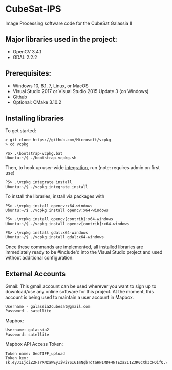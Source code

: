 # CubeSat-IPS
Image Processing software code for the CubeSat Galassia II

## Major libraries used in the project:
- OpenCV 3.4.1
- GDAL 2.2.2

## Prerequisites:
- Windows 10, 8.1, 7, Linux, or MacOS
- Visual Studio 2017 or Visual Studio 2015 Update 3 (on Windows)
- Github
- Optional: CMake 3.10.2

## Installing libraries
To get started:
```
> git clone https://github.com/Microsoft/vcpkg
> cd vcpkg

PS> .\bootstrap-vcpkg.bat
Ubuntu:~/$ ./bootstrap-vcpkg.sh
```

Then, to hook up user-wide [integration](docs/users/integration.md), run (note: requires admin on first use)
```
PS> .\vcpkg integrate install
Ubuntu:~/$ ./vcpkg integrate install
```
To install the libraries, install via packages with
```
PS> .\vcpkg install opencv:x64-windows
Ubuntu:~/$ ./vcpkg install opencv:x64-windows

PS> .\vcpkg install opencv[contrib]:x64-windows
Ubuntu:~/$ ./vcpkg install opencv[contrib]:x64-windows

PS> .\vcpkg install gdal:x64-windows
Ubuntu:~/$ ./vcpkg install gdal:x64-windows
```

Once these commands are implemented, all installed libraries are immediately ready to be #include'd into the Visual Studio project and used without additional configuration.

## External Accounts 

Gmail: 
This gmail account can be used wherever you want to sign up to download/use any online software for this project. At the moment, this account is being used to maintain a user account in Mapbox. 

```
Username - galassia2cubesat@gmail.com
Password - satellite
```

Mapbox:

```
Username: galassia2
Password: satellite
```

Mapbox API Access Token:


```
Token name: GeoTIFF_upload
Token key: sk.eyJ1IjoiZ2FsYXNzaWEyIiwiYSI6ImNqbTdtaHN1MDF4NTEza211Z3R0cXk3cHQifQ.vKkHq684k_vLW0lNMKYvag
```



